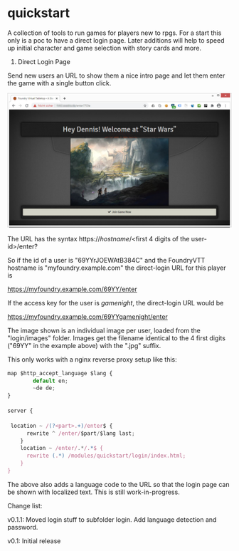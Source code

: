 # quickstart
A collection of tools to run games for players new to rpgs.
For a start this only is a poc to have a direct login page. Later additions will help to speed up initial character and game selection with story cards and more.

1) Direct Login Page

Send new users an URL to show them a nice intro page and let them enter the game with a single button click.

![Sample direct login page](https://github.com/luvolondon/quickstart/blob/main/screen1.jpg)


The URL has the syntax https://<i>hostname</i>/<first 4 digits of the user-id><player access key>/enter?
  
So if the id of a user is "69YYrJOEWAtB384C" and the FoundryVTT hostname is "myfoundry.example.com" the direct-login URL for this player is

https://myfoundry.example.com/69YY/enter

If the access key for the user is <i>gamenight</i>, the direct-login URL would be

https://myfoundry.example.com/69YYgamenight/enter

The image shown is an individual image per user, loaded from the "login/images" folder. Images get the filename identical to the 4 first digits ("69YY" in the example above) with the ".jpg" suffix.

This only works with a nginx reverse proxy setup like this:
```javascript
map $http_accept_language $lang {
        default en;
        ~de de;
}

server {

 location ~ /(?<part>.+)/enter$ {
      rewrite ^ /enter/$part/$lang last;
    }
    location ~ /enter/.*/.*$ {
      rewrite (.*) /modules/quickstart/login/index.html;
    }
}
  ``` 
The above also adds a language code to the URL so that the login page can be shown with localized text. This is still work-in-progress.

Change list:

v0.1.1:
Moved login stuff to subfolder login. Add language detection and password.

v0.1:
Initial release
